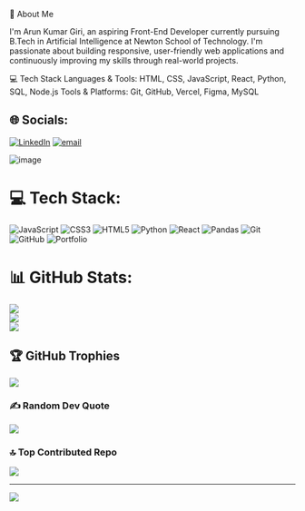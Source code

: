 👋 About Me

I'm Arun Kumar Giri, an aspiring Front-End Developer currently pursuing B.Tech in Artificial Intelligence at Newton School of Technology. I'm passionate about building responsive, user-friendly web applications and continuously improving my skills through real-world projects.

💻 Tech Stack
Languages & Tools: HTML, CSS, JavaScript, React, Python, SQL, Node.js
Tools & Platforms: Git, GitHub, Vercel, Figma, MySQL



## 🌐 Socials:
[![LinkedIn](https://img.shields.io/badge/LinkedIn-%230077B5.svg?logo=linkedin&logoColor=white)](https://linkedin.com/in/https://www.linkedin.com/in/arun-kumar-giri-54a0b7318?utm_source=share&utm_campaign=share_via&utm_content=profile&utm_medium=android_app) [![email](https://img.shields.io/badge/Email-D14836?logo=gmail&logoColor=white)](mailto:quantagiri2@gmail.com) 




![image](https://github.com/user-attachments/assets/dcb47b4d-761a-43bf-9fbd-d89529ce9227)








# 💻 Tech Stack:
![JavaScript](https://img.shields.io/badge/javascript-%23323330.svg?style=for-the-badge&logo=javascript&logoColor=%23F7DF1E) ![CSS3](https://img.shields.io/badge/css3-%231572B6.svg?style=for-the-badge&logo=css3&logoColor=white) ![HTML5](https://img.shields.io/badge/html5-%23E34F26.svg?style=for-the-badge&logo=html5&logoColor=white) ![Python](https://img.shields.io/badge/python-3670A0?style=for-the-badge&logo=python&logoColor=ffdd54) ![React](https://img.shields.io/badge/react-%2320232a.svg?style=for-the-badge&logo=react&logoColor=%2361DAFB) ![Pandas](https://img.shields.io/badge/pandas-%23150458.svg?style=for-the-badge&logo=pandas&logoColor=white) ![Git](https://img.shields.io/badge/git-%23F05033.svg?style=for-the-badge&logo=git&logoColor=white) ![GitHub](https://img.shields.io/badge/github-%23121011.svg?style=for-the-badge&logo=github&logoColor=white) ![Portfolio](https://img.shields.io/badge/Portfolio-%23000000.svg?style=for-the-badge&logo=firefox&logoColor=#FF7139)
# 📊 GitHub Stats:
![](https://github-readme-stats.vercel.app/api?username=Arun2024-AI&theme=dark&hide_border=false&include_all_commits=false&count_private=false)<br/>
![](https://nirzak-streak-stats.vercel.app/?user=Arun2024-AI&theme=dark&hide_border=false)<br/>
![](https://github-readme-stats.vercel.app/api/top-langs/?username=Arun2024-AI&theme=dark&hide_border=false&include_all_commits=false&count_private=false&layout=compact)

## 🏆 GitHub Trophies
![](https://github-profile-trophy.vercel.app/?username=Arun2024-AI&theme=radical&no-frame=false&no-bg=false&margin-w=4)

### ✍️ Random Dev Quote
![](https://quotes-github-readme.vercel.app/api?type=horizontal&theme=gruvbox)

### 🔝 Top Contributed Repo
![](https://github-contributor-stats.vercel.app/api?username=Arun2024-AI&limit=5&theme=dark&combine_all_yearly_contributions=true)

---
[![](https://visitcount.itsvg.in/api?id=Arun2024-AI&icon=1&color=3)](https://visitcount.itsvg.in)

<!-- Proudly created with GPRM ( https://gprm.itsvg.in ) -->
